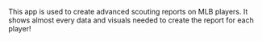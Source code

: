 This app is used to create advanced scouting reports on MLB players. It shows almost every data and visuals needed to create the report for each player!
